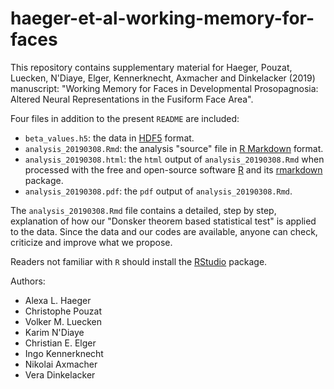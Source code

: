 # haeger-et-al-working-memory-for-faces

This repository contains supplementary material for Haeger, Pouzat, Luecken, N'Diaye, Elger, Kennerknecht, Axmacher and Dinkelacker (2019) manuscript: "Working Memory for Faces in Developmental Prosopagnosia: Altered Neural Representations in the Fusiform Face Area".

Four files in addition to the present `README` are included:

- `beta_values.h5`: the data in [HDF5](https://en.wikipedia.org/wiki/Hierarchical_Data_Format) format.
- `analysis_20190308.Rmd`: the analysis "source" file in [R Markdown](https://rmarkdown.rstudio.com/) format.
- `analysis_20190308.html`: the `html` output of `analysis_20190308.Rmd` when processed with the free and open-source software [R](http://www.r-project.org/) and its [rmarkdown](https://cran.r-project.org/package=rmarkdown) package.
- `analysis_20190308.pdf`: the `pdf` output of `analysis_20190308.Rmd`.

The `analysis_20190308.Rmd` file contains a detailed, step by step, explanation of how our "Donsker theorem based statistical test" is applied to the data. Since the data and our codes are available, anyone can check, criticize and improve what we propose.

Readers not familiar with `R` should install the [RStudio](https://www.rstudio.com/) package. 

Authors:

- Alexa L. Haeger
- Christophe Pouzat
- Volker M. Luecken
- Karim N'Diaye
- Christian E. Elger
- Ingo Kennerknecht
- Nikolai Axmacher
- Vera Dinkelacker

